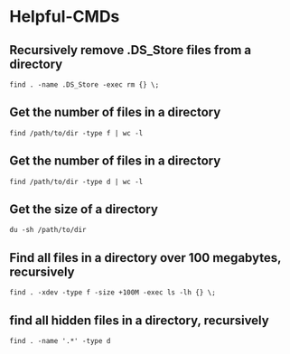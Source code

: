 # Helpful-CMDs

## Recursively remove .DS_Store files from a directory
```
find . -name .DS_Store -exec rm {} \;
```

## Get the number of files in a directory
```
find /path/to/dir -type f | wc -l
```


## Get the number of files in a directory
```
find /path/to/dir -type d | wc -l
```

## Get the size of a directory
```
du -sh /path/to/dir
```

## Find all files in a directory over 100 megabytes, recursively
```
find . -xdev -type f -size +100M -exec ls -lh {} \;
```

## find all hidden files in a directory, recursively
```
find . -name '.*' -type d
```

